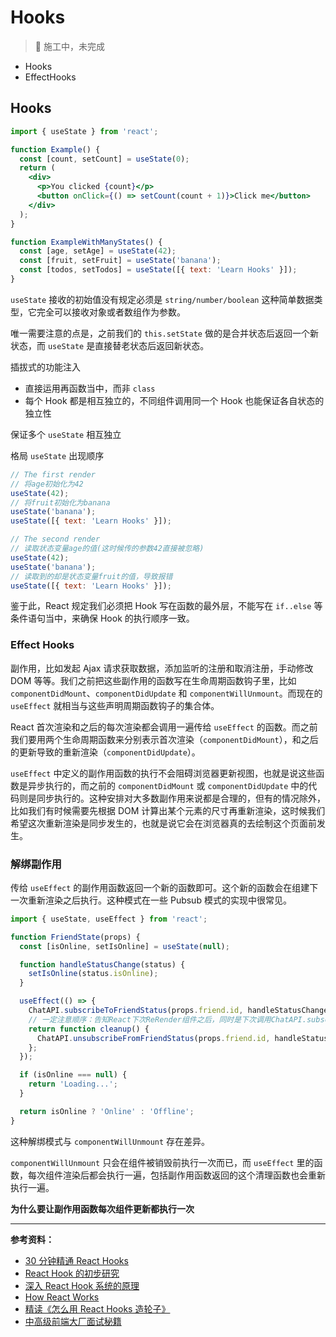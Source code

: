 # Hooks

> 🚧 施工中，未完成

- Hooks
- EffectHooks

## Hooks

```jsx
import { useState } from 'react';

function Example() {
  const [count, setCount] = useState(0);
  return (
    <div>
      <p>You clicked {count}</p>
      <button onClick={() => setCount(count + 1)}>Click me</button>
    </div>
  );
}
```

```jsx
function ExampleWithManyStates() {
  const [age, setAge] = useState(42);
  const [fruit, setFruit] = useState('banana');
  const [todos, setTodos] = useState([{ text: 'Learn Hooks' }]);
}
```

`useState` 接收的初始值没有规定必须是 `string/number/boolean` 这种简单数据类型，它完全可以接收对象或者数组作为参数。

唯一需要注意的点是，之前我们的 `this.setState` 做的是合并状态后返回一个新状态，而 `useState` 是直接替老状态后返回新状态。

插拔式的功能注入

- 直接运用再函数当中，而非 `class`
- 每个 Hook 都是相互独立的，不同组件调用同一个 Hook 也能保证各自状态的独立性

保证多个 `useState` 相互独立

格局 `useState` 出现顺序

```js
// The first render
// 将age初始化为42
useState(42);
// 将fruit初始化为banana
useState('banana');
useState([{ text: 'Learn Hooks' }]);

// The second render
// 读取状态变量age的值(这时候传的参数42直接被忽略)
useState(42);
useState('banana');
// 读取到的却是状态变量fruit的值，导致报错
useState([{ text: 'Learn Hooks' }]);
```

鉴于此，React 规定我们必须把 Hook 写在函数的最外层，不能写在 `if..else` 等条件语句当中，来确保 Hook 的执行顺序一致。

### Effect Hooks

副作用，比如发起 Ajax 请求获取数据，添加监听的注册和取消注册，手动修改 DOM 等等。我们之前把这些副作用的函数写在生命周期函数钩子里，比如 `componentDidMount`、`componentDidUpdate` 和 `componentWillUnmount`。而现在的 `useEffect` 就相当与这些声明周期函数钩子的集合体。

React 首次渲染和之后的每次渲染都会调用一遍传给 `useEffect` 的函数。而之前我们要用两个生命周期函数来分别表示首次渲染（`componentDidMount`），和之后的更新导致的重新渲染（`componentDidUpdate`）。

`useEffect` 中定义的副作用函数的执行不会阻碍浏览器更新视图，也就是说这些函数是异步执行的，而之前的 `componentDidMount` 或 `componentDidUpdate` 中的代码则是同步执行的。这种安排对大多数副作用来说都是合理的，但有的情况除外，比如我们有时候需要先根据 DOM 计算出某个元素的尺寸再重新渲染，这时候我们希望这次重新渲染是同步发生的，也就是说它会在浏览器真的去绘制这个页面前发生。

### 解绑副作用

传给 `useEffect` 的副作用函数返回一个新的函数即可。这个新的函数会在组建下一次重新渲染之后执行。这种模式在一些 Pubsub 模式的实现中很常见。

```jsx
import { useState, useEffect } from 'react';

function FriendState(props) {
  const [isOnline, setIsOnline] = useState(null);

  function handleStatusChange(status) {
    setIsOnline(status.isOnline);
  }

  useEffect(() => {
    ChatAPI.subscribeToFriendStatus(props.friend.id, handleStatusChange);
    // 一定注意顺序：告知React下次ReRender组件之后，同时是下次调用ChatAPI.subscribeToFriendStatus之前执行cleanup
    return function cleanup() {
      ChatAPI.unsubscribeFromFriendStatus(props.friend.id, handleStatusChange);
    };
  });

  if (isOnline === null) {
    return 'Loading...';
  }

  return isOnline ? 'Online' : 'Offline';
}
```

这种解绑模式与 `componentWillUnmount` 存在差异。

`componentWillUnmount` 只会在组件被销毁前执行一次而已，而 `useEffect` 里的函数，每次组件渲染后都会执行一遍，包括副作用函数返回的这个清理函数也会重新执行一遍。

**为什么要让副作用函数每次组件更新都执行一次**

---

**参考资料：**

- [30 分钟精通 React Hooks](https://juejin.im/post/5be3ea136fb9a049f9121014)
- [React Hook 的初步研究](https://github.com/lhyt/issue/issues/35)
- [深入 React Hook 系统的原理](https://juejin.im/post/5c99a75af265da60ef635898)
- [How React Works](https://juejin.im/post/5b9a45fc5188255c402af11f)
- [精读《怎么用 React Hooks 造轮子》](https://juejin.im/post/5bf20ce6e51d454a324dd0e6)
- [中高级前端大厂面试秘籍](https://juejin.im/post/5c92f499f265da612647b754)
